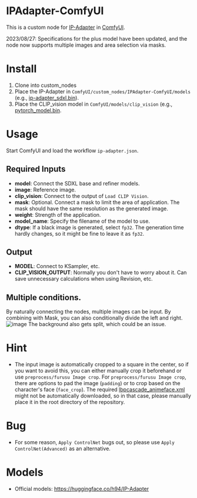 # IPAdapter-ComfyUI 
This is a custom node for [IP-Adapter](https://github.com/tencent-ailab/IP-Adapter) in [ComfyUI](https://github.com/comfyanonymous/ComfyUI).

2023/08/27:
Specifications for the plus model have been updated, and the node now supports multiple images and area selection via masks.

# Install

1. Clone into custom_nodes
2. Place the IP-Adapter in `ComfyUI/custom_nodes/IPAdapter-ComfyUI/models` (e.g., [ip-adapter_sdxl.bin](https://huggingface.co/h94/IP-Adapter/blob/main/sdxl_models/ip-adapter_sdxl.bin)).
3. Place the CLIP_vision model in `ComfyUI/models/clip_vision` (e.g., [pytorch_model.bin]([https://huggingface.co/h94/IP-Adapter/blob/main/models/image_encoder/pytorch_model.bin](https://huggingface.co/h94/IP-Adapter/blob/main/sdxl_models/image_encoder/pytorch_model.bin)).

# Usage
Start ComfyUI and load the workflow `ip-adapter.json`.

## Required Inputs
+ **model**: Connect the SDXL base and refiner models.
+ **image**: Reference image.
+ **clip_vision**: Connect to the output of `Load CLIP Vision`.
+ **mask**: Optional. Connect a mask to limit the area of application. The mask should have the same resolution as the generated image.
+ **weight**: Strength of the application.
+ **model_name**: Specify the filename of the model to use.
+ **dtype**: If a black image is generated, select `fp32`. The generation time hardly changes, so it might be fine to leave it as `fp32`.

## Output
+ **MODEL**: Connect to KSampler, etc.
+ **CLIP_VISION_OUTPUT**: Normally you don't have to worry about it. Can save unnecessary calculations when using Revision, etc.

## Multiple conditions.
By naturally connecting the nodes, multiple images can be input. By combining with Mask, you can also conditionally divide the left and right.
![image](https://github.com/laksjdjf/IPAdapter-ComfyUI/assets/22386664/c2282aee-ab98-488d-936e-1787994e957f)
The background also gets split, which could be an issue.

# Hint
+ The input image is automatically cropped to a square in the center, so if you want to avoid this, you can either manually crop it beforehand or use `preprocess/furusu Image crop`. For `preprocess/furusu Image crop`, there are options to pad the image (`padding`) or to crop based on the character's face (`face_crop`). The required [lbpcascade_animeface.xml](https://github.com/nagadomi/lbpcascade_animeface) might not be automatically downloaded, so in that case, please manually place it in the root directory of the repository.

# Bug
+ For some reason, `Apply ControlNet` bugs out, so please use `Apply ControlNet(Advanced)` as an alternative.

# Models
+ Official models: https://huggingface.co/h94/IP-Adapter
